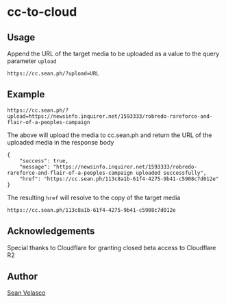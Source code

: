 # cc-to-cloud

## Usage

Append the URL of the target media to be uploaded as a value to the query parameter `upload`

```
https://cc.sean.ph/?upload=URL
```

## Example

```
https://cc.sean.ph/?upload=https://newsinfo.inquirer.net/1593333/robredo-rareforce-and-flair-of-a-peoples-campaign
```
The above will upload the media to cc.sean.ph and return the URL of the uploaded media in the response body

```
{
    "success": true,
    "message": "https://newsinfo.inquirer.net/1593333/robredo-rareforce-and-flair-of-a-peoples-campaign uploaded successfully",
    "href": "https://cc.sean.ph/113c8a1b-61f4-4275-9b41-c5908c7d012e"
}
```
The resulting `href` will resolve to the copy of the target media
```
https://cc.sean.ph/113c8a1b-61f4-4275-9b41-c5908c7d012e
```

## Acknowledgements

Special thanks to Cloudflare for granting closed beta access to Cloudflare R2

## Author

[Sean Velasco](https://seanvelasco.com)